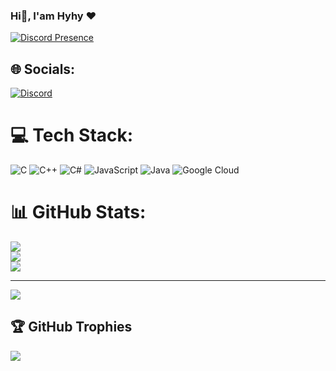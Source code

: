 ### Hi👋, I'am Hyhy ❤️
<!--
**hyhy7/hyhy7** is a ✨ _special_ ✨ repository because its `README.md` (this file) appears on your GitHub profile.



Here are some ideas to get you started:

- 🔭 I’m currently working on ...
- 🌱 I’m currently learning ...
- 👯 I’m looking to collaborate on ...
- 🤔 I’m looking for help with ...
- 💬 Ask me about ...
- 📫 How to reach me: ...
- 😄 Pronouns: ...
- ⚡ Fun fact: ...
-->
[![Discord Presence](https://lanyard.cnrad.dev/api/693949487391047772)](https://discord.com/users/693949487391047772)
## 🌐 Socials:
[![Discord](https://img.shields.io/badge/Discord-%237289DA.svg?logo=discord&logoColor=white)](https://discord.gg/(https://discord.gg/slk-community)) 

# 💻 Tech Stack:
![C](https://img.shields.io/badge/c-%2300599C.svg?style=flat&logo=c&logoColor=white) ![C++](https://img.shields.io/badge/c++-%2300599C.svg?style=flat&logo=c%2B%2B&logoColor=white) ![C#](https://img.shields.io/badge/c%23-%23239120.svg?style=flat&logo=c-sharp&logoColor=white) ![JavaScript](https://img.shields.io/badge/javascript-%23323330.svg?style=flat&logo=javascript&logoColor=%23F7DF1E) ![Java](https://img.shields.io/badge/java-%23ED8B00.svg?style=flat&logo=java&logoColor=white) ![Google Cloud](https://img.shields.io/badge/Google%20Cloud-%234285F4.svg?style=flat&logo=google-cloud&logoColor=white)
# 📊 GitHub Stats:
![](https://github-readme-stats.vercel.app/api?username=hyhy7&theme=radical&hide_border=false&include_all_commits=true&count_private=true)<br/>
![](https://github-readme-streak-stats.herokuapp.com/?user=hyhy7&theme=radical&hide_border=false)<br/>
![](https://github-readme-stats.vercel.app/api/top-langs/?username=hyhy7&theme=radical&hide_border=false&include_all_commits=true&count_private=true&layout=compact)

---
[![](https://visitcount.itsvg.in/api?id=hyhy7&icon=0&color=1)](https://visitcount.itsvg.in)

 ## 🏆 GitHub Trophies
![](https://github-profile-trophy.vercel.app/?username=hyhy7&theme=radical&no-frame=false&no-bg=false&margin-w=4)
  

  
<!-- Proudly created with GPRM ( https://gprm.itsvg.in ) -->

